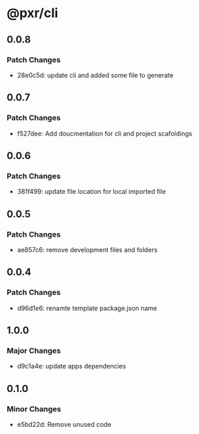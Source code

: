 # @pxr/cli

## 0.0.8

### Patch Changes

- 28e0c5d: update cli and added some file to generate

## 0.0.7

### Patch Changes

- f527dee: Add doucmentation for cli and project scafoldings

## 0.0.6

### Patch Changes

- 381f499: update file location for local imported file

## 0.0.5

### Patch Changes

- ae857c6: remove development files and folders

## 0.0.4

### Patch Changes

- d96d1e6: renamte template package.json name

## 1.0.0

### Major Changes

- d9c1a4e: update apps dependencies

## 0.1.0

### Minor Changes

- e5bd22d: Remove unused code
